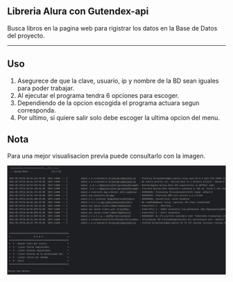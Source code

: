 ## Libreria Alura con Gutendex-api

Busca libros en la pagina web para rigistrar los datos en la Base de Datos del proyecto.

---

## Uso
1) Asegurece de que la clave, usuario, ip y nombre de la BD sean iguales para poder trabajar.
2) Al ejecutar el programa tendra 6 opciones para escoger.
3) Dependiendo de la opcion escogida el programa actuara segun corresponda.
4) Por ultimo, si quiere salir solo debe escoger la ultima opcion del menu.

## Nota
Para una mejor visualisacion previa puede consultarlo con la imagen.

![Ejemplo](./IMG/ejemplo.png)
